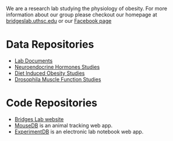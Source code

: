 We are a research lab studying the physiology of obesity.  For more information about our group please checkout our homepage at [bridgeslab.uthsc.edu](http://bridgeslab.uthsc.edu) or our [Facebook page](http://facebook.com/BridgesLab)

# Data Repositories

* [Lab Documents](https://github.com/BridgesLab/Lab-Documents)
* [Neuroendocrine Hormones Studies](https://github.com/BridgesLab/CushingAcromegalyStudy)
* [Diet Induced Obesity Studies](https://github.com/BridgesLab/PredictorsDietInducedObesity)
* [Drosophila Muscle Function Studies](https://github.com/BridgesLab/DrosophilaMuscleFunction)

# Code Repositories

* [Bridges Lab website](https://github.com/BridgesLab/Lab-Website)
* [MouseDB](https://github.com/BridgesLab/mousedb) is an animal tracking web app.
* [ExperimentDB](https://github.com/BridgesLab/ExperimentDB) is an electronic lab notebook web app.
